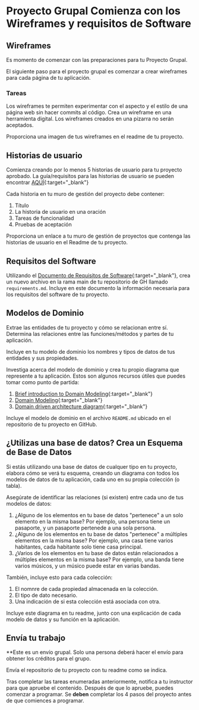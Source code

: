 ﻿# Proyecto Grupal Comienza con los Wireframes y requisitos de Software

## Wireframes

Es momento de comenzar con las preparaciones para tu Proyecto Grupal. 

El siguiente paso para el proyecto grupal es comenzar a crear wireframes para cada página de tu aplicación.

### Tareas

Los wireframes te permiten experimentar con el aspecto y el estilo de una página web sin hacer commits al código. Crea un wireframe en una herramienta digital. Los wireframes creados en una pizarra no serán aceptados.

Proporciona una imagen de tus wireframes en el readme de tu proyecto.

## Historias de usuario

Comienza creando por lo menos 5 historias de usuario para tu proyecto aprobado. La guía/requisitos para las historias de usuario se pueden encontrar [AQUÍ](./UserStories){:target="_blank"}

Cada historia en tu muro de gestión del proyecto debe contener:

1. Título
2. La historia de usuario en una oración
3. Tareas de funcionalidad
4. Pruebas de aceptación

Proporciona un enlace a tu muro de gestión de proyectos que contenga las historias de usuario en el Readme de tu proyecto.

## Requisitos del Software

Utilizando el [Documento de Requisitos de Software](./SoftwareReqs){:target="_blank"}, crea un nuevo archivo en la rama main de tu repositorio de GH llamado `requirements.md`. Incluye en este documento la información necesaria para los requisitos del software de tu proyecto.

## Modelos de Dominio

Extrae las entidades de tu proyecto y cómo se relacionan entre sí. Determina las relaciones entre las funciones/métodos y partes de tu aplicación.

Incluye en tu modelo de dominio los nombres y tipos de datos de tus entidades y sus propiedades.

Investiga acerca del modelo de dominio y crea tu propio diagrama que represente a tu aplicación. Estos son algunos recursos útiles que puedes tomar como punto de partida:

1. [Brief introduction to Domain Modeling](https://medium.com/@olegchursin/a-brief-introduction-to-domain-modeling-862a30b38353){:target="_blank"}
1. [Domain Modeling](https://www.scaledagileframework.com/domain-modeling/){:target="_blank"}
1. [Domain driven architecture diagram](https://medium.com/nick-tune-tech-strategy-blog/domain-driven-architecture-diagrams-139a75acb578){:target="_blank"}

Incluye el modelo de dominio en el archivo `README.md` ubicado en el repositorio de tu proyecto en GitHub.

## ¿Utilizas una base de datos? Crea un Esquema de Base de Datos

Si estás utilizando una base de datos de cualquer tipo en tu proyecto, elabora cómo se verá tu esquema, creando un diagrama con todos los modelos de datos de tu aplicación, cada uno en su propia colección (o tabla).

Asegúrate de identificar las relaciones (si existen) entre cada uno de tus modelos de datos:

1. ¿Alguno de los elementos en tu base de datos "pertenece" a un solo elemento en la misma base? Por ejemplo, una persona tiene un pasaporte, y un pasaporte pertenede a una sola persona. 
1. ¿Alguno de los elementos en tu base de datos "pertenece" a múltiples elementos en la misma base? Por ejemplo, una casa tiene varios habitantes, cada habitante solo tiene casa principal. 
1. ¿Varios de los elementos en tu base de datos están relacionados a múltiples elementos en la misma base? Por ejemplo, una banda tiene varios músicos, y un músico puede estar en varias bandas. 

También, incluye esto para cada colección:

1. El nomnre de cada propiedad almacenada en la colección.
1. El tipo de dato necesario.
1. Una indicación de si esta colección está asociada con otra.

Incluye este diagrama en tu readme, junto con una explicación de cada modelo de datos y su función en la aplicación.

## Envía tu trabajo

**Este es un envío grupal. Solo una persona deberá hacer el envío para 
obtener los créditos para el grupo.

Envía el repositorio de tu proyecto con tu readme como se indica.

Tras completar las tareas enumeradas anteriormente, notifica a tu instructor para que apruebe el contenido. Después de que lo apruebe, puedes comenzar a programar. Se **deben** completar los 4 pasos del proyecto antes de que comiences a programar.
